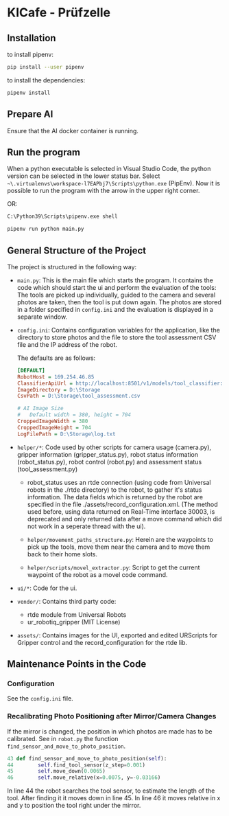 # KICafe - Prüfzelle

## Installation

to install pipenv:
```bash
pip install --user pipenv
```

to install the dependencies:
```bash
pipenv install
```

## Prepare AI

Ensure that the AI docker container is running.

## Run the program

When a python executable is selected in Visual Studio Code, the python version can be selected in the lower status bar. Select
`~\.virtualenvs\workspace-l7EAPbj7\Scripts\python.exe` (PipEnv). Now it is possible to run the program with the arrow in the upper right corner.

OR:

```bash
C:\Python39\Scripts\pipenv.exe shell

pipenv run python main.py
```

## General Structure of the Project

The project is structured in the following way:

- `main.py`: This is the main file which starts the program. It contains the code which should start the ui and perform the evaluation of the tools: The tools are picked up individually, guided to the camera and several photos are taken, then the tool is put down again. The photos are stored in a folder specified in `config.ini` and the evaluation is displayed in a separate window. 

- `config.ini`: Contains configuration variables for the application, like the directory to store photos and the file to store the tool assessment CSV file and the IP address of the robot.

  The defaults are as follows: 
  ```ini
  [DEFAULT]
  RobotHost = 169.254.46.85
  ClassifierApiUrl = http://localhost:8501/v1/models/tool_classifier:predict
  ImageDirectory = D:\Storage
  CsvPath = D:\Storage\tool_assessment.csv

  # AI Image Size
  #   Default width = 380, height = 704
  CroppedImageWidth = 380
  CroppedImageHeight = 704
  LogFilePath = D:\Storage\log.txt
  ```

- `helper/*`: Code used by other scripts for camera usage (camera.py), gripper information (gripper_status.py), robot status information (robot_status.py), robot control (robot.py) and assessment status (tool_assessment.py)
  - robot_status uses an rtde connection (using code from Universal robots in the ./rtde directory) to the robot, to gather it's status information. The data fields which is returned by the robot are specified in the file ./assets/record_configuration.xml. (The method used before, using data returned on Real-Time interface 30003, is deprecated and only returned data after a move command which did not work in a seperate thread with the ui).
  
  - `helper/movement_paths_structure.py`: Herein are the waypoints to pick up the tools, move them near the camera and to move them back to their home slots. 

  - `helper/scripts/movel_extractor.py`: Script to get the current waypoint of the robot as a movel code command.
- `ui/*`: Code for the ui.
- `vendor/`: Contains third party code:
  - rtde module from Universal Robots 
  - ur_robotiq_gripper (MIT License)
- `assets/`: Contains images for the UI, exported and edited URScripts for Gripper control and the record_configuration for the rtde lib.

## Maintenance Points in the Code
### Configuration

See the ```config.ini``` file.

### Recalibrating Photo Positioning after Mirror/Camera Changes

If the mirror is changed, the position in which photos are made has to be calibrated. See in ```robot.py``` the function ```find_sensor_and_move_to_photo_position```. 

```python
43 def find_sensor_and_move_to_photo_position(self):        
44        self.find_tool_sensor(z_step=0.001)
45        self.move_down(0.0065)
46        self.move_relative(x=0.0075, y=-0.03166) 
```

In line 44 the robot searches the tool sensor, to estimate the length of the tool. After finding it it moves down in line 45. In line 46 it moves relative in x and y to position the tool right under the mirror.
